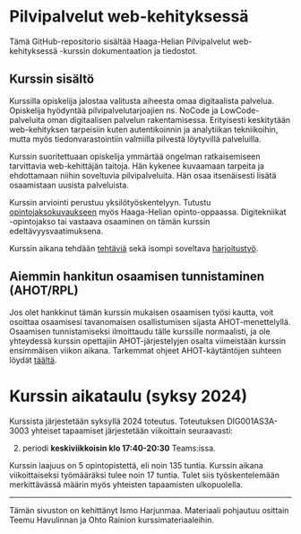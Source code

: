 # Pilvipalvelut web-kehityksessä

Tämä GitHub-repositorio sisältää Haaga-Helian Pilvipalvelut web-kehityksessä -kurssin dokumentaation ja tiedostot.

## Kurssin sisältö

Kurssilla opiskelija jalostaa valitusta aiheesta omaa digitaalista palvelua.
Opiskelija hyödyntää pilvipalvelutarjoajien ns. NoCode ja LowCode-palveluita oman digitaalisen palvelun rakentamisessa. 
Erityisesti keskitytään web-kehityksen tarpeisiin kuten autentikoinnin ja analytiikan tekniikoihin, mutta myös tiedonvarastointiin valmiilla pilvestä löytyvillä palveluilla.

Kurssin suoritettuaan opiskelija ymmärtää ongelman ratkaisemiseen tarvittavia web-kehittäjän taitoja. Hän kykenee kuvaamaan tarpeita ja ehdottamaan niihin soveltuvia pilvipalveluita. Hän osaa itsenäisesti lisätä osaamistaan uusista palveluista. 

Kurssin arviointi perustuu yksilötyöskentelyyn. Tutustu [opintojaksokuvaukseen](https://opinto-opas.haaga-helia.fi/course_unit/DIG001AS3A) myös Haaga-Helian opinto-oppaassa.
Digitekniikat -opintojakso tai vastaava osaaminen on tämän kurssin edeltävyysvaatimuksena.

Kurssin aikana tehdään [tehtäviä](https://github.com/Pilvipalvelut/web-kehityksessa/blob/main/tehtavat.md) sekä isompi soveltava [harjoitustyö](https://github.com/Pilvipalvelut/web-kehityksessa/blob/main/harjoitustyo.md).

## Aiemmin hankitun osaamisen tunnistaminen (AHOT/RPL)

Jos olet hankkinut tämän kurssin mukaisen osaamisen työsi kautta, voit osoittaa osaamisesi tavanomaisen osallistumisen sijasta AHOT-menettelyllä. Osaamisen tunnistamiseksi ilmoittaudu tälle kurssille normaalisti, ja ole yhteydessä kurssin opettajiin AHOT-järjestelyjen osalta viimeistään kurssin ensimmäisen viikon aikana.
Tarkemmat ohjeet AHOT-käytäntöjen suhteen löydät [täältä](https://github.com/Pilvipalvelut/web-kehityksessa/blob/main/ahot.md).

# Kurssin aikataulu (syksy 2024)

Kurssista järjestetään syksyllä 2024 toteutus. Toteutuksen DIG001AS3A-3003 yhteiset tapaamiset järjestetään viikoittain seuraavasti:

2. periodi **keskiviikkoisin klo 17:40-20:30** Teams:issa.

Kurssin laajuus on 5 opintopistettä, eli noin 135 tuntia. Kurssin aikana viikoittaiseksi työmääräksi tulee noin 17 tuntia. Tulet siis työskentelemään merkittävässä määrin myös yhteisten tapaamisten ulkopuolella.

------

Tämän sivuston on kehittänyt Ismo Harjunmaa. Materiaali pohjautuu osittain Teemu Havulinnan ja Ohto Rainion kurssimateriaaleihin.
